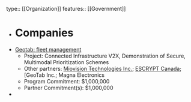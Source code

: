 type:: [[Organization]]
features:: [[Government]]

- # Companies
- [Geotab: fleet management](https://www.geotab.com/)
	- Project: Connected Infrastructure V2X, Demonstration of Secure, Multimodal Prioritization Schemes
	- Other partners: [Miovision Technologies Inc.](https://miovision.com/); [ESCRYPT Canada](https://www.escrypt.com/en); [GeoTab Inc.; Magna Electronics
	- Program Commitment: $1,000,000
	- Partner Commitment(s): $1,000,000
- []()